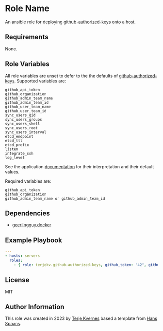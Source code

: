# Role Name

An ansible role for deploying [github-authorized-keys](https://github.com/terjekv/github-authorized-keys) onto a host.

## Requirements

None.

## Role Variables

All role variables are unset to defer to the the defaults of [github-authorized-keys](https://github.com/terjekv/github-authorized-keys). Supported variables are:

```` 
github_api_token
github_organization
github_admin_team_name
github_admin_team_id
github_user_team_name
github_user_team_id
sync_users_gid
sync_users_groups
sync_users_shell
sync_users_root
sync_users_interval
etcd_endpoint
etcd_ttl
etcd_prefix
listen
integrate_ssh
log_level
````

See the application [documentation](https://github.com/terjekv/github-authorized-keys/) for their interpretation and their default values.

Required variables are:

````
github_api_token
github_organization
github_admin_team_name or github_admin_team_id
````

## Dependencies

- [geerlingguy.docker](https://galaxy.ansible.com/geerlingguy/docker)

## Example Playbook

```yaml
---
- hosts: servers
  roles:
    - { role: terjekv.github-authorized-keys, github_token: "42", github_team: "..." }
```

## License

MIT

## Author Information

This role was created in 2023 by [Terje Kvernes](https://github.com/terjekv) based a template from [Hans Spaans](https://github.com/hspaans/ansible-role-template).

